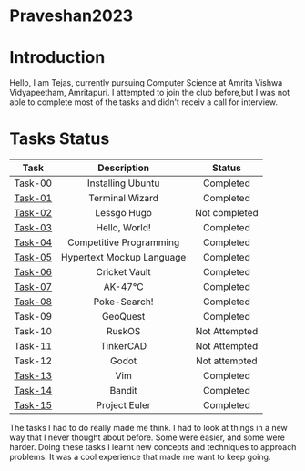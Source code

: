 # Praveshan2023

# Introduction
Hello, I am Tejas, currently pursuing Computer Science at Amrita Vishwa Vidyapeetham, Amritapuri. 
I attempted to join the club before,but I was not able to complete most of the tasks and didn't receiv a call for interview. 

# Tasks Status

<center>

| Task  | Description | Status |
| :-:       | :-:         | :-:    |
| Task-00   | Installing Ubuntu | Completed |
| [Task-01](https://github.com/TejasMG12/amfoss_tasks/tree/main/Task-01)   | Terminal Wizard | Completed |
| [Task-02](https://github.com/TejasMG12/amfoss_tasks/tree/main/Task-02)    | Lessgo Hugo | Not completed |
| [Task-03](https://github.com/TejasMG12/amfoss_tasks/tree/main/Task-03)  | Hello, World! | Completed |
| [Task-04](https://github.com/TejasMG12/amfoss_tasks/tree/main/Task-04)   | Competitive Programming | Completed |
| [Task-05](https://github.com/TejasMG12/amfoss_tasks/tree/main/Task-05)   | Hypertext Mockup Language | Completed |
| [Task-06](https://github.com/TejasMG12/amfoss_tasks/tree/main/Task-06)   | Cricket Vault | Completed |
| [Task-07](https://github.com/TejasMG12/amfoss_tasks/tree/main/Task-07)   | AK-47℃ | Completed |
| [Task-08](https://github.com/TejasMG12/amfoss_tasks/tree/main/Task-08)   | Poke-Search! | Completed |
| Task-09   | GeoQuest | Completed |
| Task-10   | RuskOS | Not Attempted  |
| Task-11   | TinkerCAD | Not Attempted |
| Task-12 | Godot | Not attempted|
| [Task-13](https://github.com/TejasMG12/amfoss_tasks/tree/main/Task-13)   | Vim | Completed |
| [Task-14](https://github.com/TejasMG12/amfoss_tasks/tree/main/Task-14)   | Bandit | Completed |
| [Task-15](https://github.com/TejasMG12/amfoss_tasks/tree/main/Task-15)   | Project Euler | Completed |

</center>

The tasks I had to do really made me think. I had to look at things in a new way that I never thought about before. Some were easier, and some were harder. Doing these tasks I learnt new concepts and techniques to approach problems. It was a cool experience that made me want to keep going.